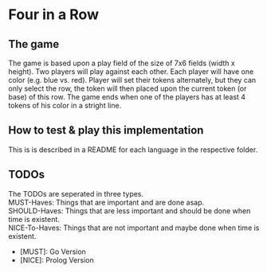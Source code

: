 # Four in a Row 

## The game
The game is based upon a play field of the size of 7x6 fields (width x height). Two players will play against each other. Each player will have one color (e.g. blue vs. red). Player will set their tokens alternately, but they can only select the row, the token will then placed upon the current token (or base) of this row. The game ends when one of the players has at least 4 tokens of his color in a stright line.

## How to test & play this implementation

This is is described in a README for each language in the respective folder.

## TODOs

The TODOs are seperated in three types. <br>
MUST-Haves: Things that are important and are done asap. <br>
SHOULD-Haves: Things that are less important and should be done when time is existent. <br>
NICE-To-Haves: Things that are not important and maybe done when time is existent. <br>

- [MUST]: Go Version 
- [NICE]: Prolog Version

